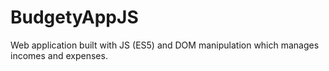 # BudgetyAppJS
Web application built with JS (ES5) and DOM manipulation which manages incomes and expenses.

